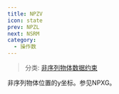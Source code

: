 ```yaml
---
title: NPZV
icon: state
prev: NPZL
next: NSRM
category:
  - 操作数
---
```


> 分类: [非序列物体数据约束](/hb/operands/130/878/  "Zemax 操作数 非序列物体数据约束")

非序列物体位置的y坐标。参见NPXG。